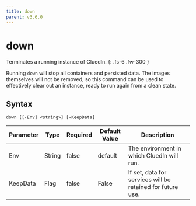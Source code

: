 ```yaml
---
title: down
parent: v3.6.0
---
```


# down

Terminates a running instance of CluedIn.
{: .fs-6 .fw-300 }

Running `down` will stop all containers and persisted data.
The images themselves will not be removed, so this command
can be used to effectively clear out an instance, ready to
run again from a clean state.

## Syntax

```
down [[-Env] <string>] [-KeepData] 
```

| Parameter | Type | Required | Default Value | Description |
| --------- | ---- | -------- | ------------- | ----------- |
| Env | String | false | default | The environment in which CluedIn will run. 
| KeepData | Flag | false | False | If set, data for services will be retained for future use. 


